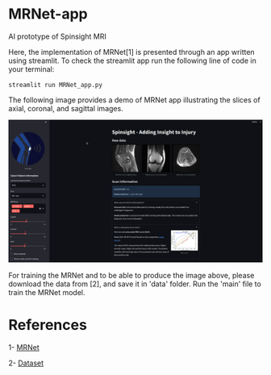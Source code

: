 # MRNet-app
AI prototype of Spinsight MRI

Here, the implementation of MRNet[1] is presented through an app written using streamlit.
To check the streamlit app run the following line of code in your terminal:
```
streamlit run MRNet_app.py
```

The following image
provides a demo of MRNet app illustrating the slices of axial, coronal, and sagittal images.

![MRNet Demo](./data/App_sample.png)

For training the MRNet and to be able to produce the image above, please download the data from [2], and 
save it in 'data' folder.
Run the 'main' file to train the MRNet model.

# References
1- [MRNet](https://stanfordmlgroup.github.io/projects/mrnet/)

2- [Dataset](https://stanfordmlgroup.github.io/competitions/mrnet/)

[//]: # (2- Fully automated and robust analysis technique for popliteal artery vessel wall evaluation [&#40;FRAPPE&#41;]&#40;https://onlinelibrary.wiley.com/doi/abs/10.1002/mrm.28237&#41; using neural network models from standardized knee MRI.)
